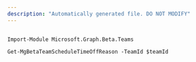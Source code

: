 ```yaml
---
description: "Automatically generated file. DO NOT MODIFY"
---
```


```powershellv2

Import-Module Microsoft.Graph.Beta.Teams

Get-MgBetaTeamScheduleTimeOffReason -TeamId $teamId

```